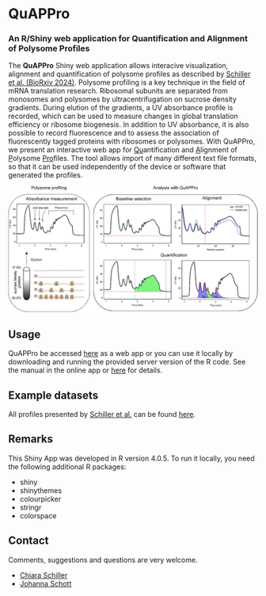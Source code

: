 # QuAPPro

### An R/Shiny web application for Quantification and Alignment of Polysome Profiles

The **QuAPPro** Shiny web application allows interacive visualization, alignment and quantification of polysome profiles as described by [Schiller et al. (BioRxiv 2024)](https://www.biorxiv.org/content/10.1101/2024.05.02.592260v1).
Polysome profiling is a key technique in the field of mRNA translation research. Ribosomal subunits are separated from monosomes and polysomes by ultracentrifugation on sucrose density gradients. During elution of the gradients, a UV absorbance profile is recorded, which can be used to measure changes in global translation efficiency or ribosome biogenesis. In addition to UV absorbance, it is also possible to record fluorescence and to assess the association of fluorescently tagged proteins with ribosomes or polysomes. With QuAPPro, we present an interactive web app for <ins>Qu</ins>antification and <ins>A</ins>lignment of <ins>P</ins>olysome <ins>Pro</ins>files. The tool allows import of many different text file formats, so that it can be used independently of the device or software that generated the profiles. 


![alt text](https://github.com/johannaschott/QuAPPro/blob/main/Figure1.png)



## Usage
QuAPPro be accessed [here](https://www.umm.uni-heidelberg.de/biochemie/shiny/) as a web app or you can use it locally by downloading and running the provided server version of the R code.
See the manual in the online app or [here](https://github.com/johannaschott/QuAPPro/blob/main/QuAPPro_v0-1-0/QuAPPro_v0-1-0_manual.Rmd) for details. 

## Example datasets
All profiles presented by [Schiller et al.](https://www.biorxiv.org/content/10.1101/2024.05.02.592260v1) can be found [here](https://github.com/johannaschott/QuAPPro/tree/main/profile_data).

## Remarks
This Shiny App was developed in R version 4.0.5. To run it locally, you need the following additional R packages:
- shiny
- shinythemes
- colourpicker
- stringr
- colorspace

## Contact

Comments, suggestions and questions are very welcome.
- [Chiara Schiller](mailto:chiara.schiller@uni-heidelberg.de)
- [Johanna Schott](mailto:Johanna.Schott@medma.uni-heidelberg.de)

